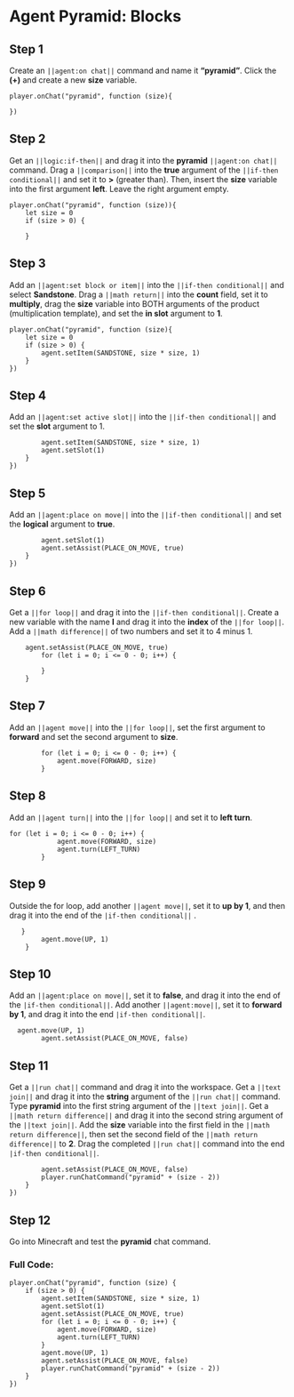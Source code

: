 ﻿
# Agent Pyramid: Blocks


## Step 1
Create an ``||agent:on chat||`` command and name it **“pyramid”**. Click the **(+)** and create a new **size** variable.

```blocks
player.onChat("pyramid", function (size){ 
 
}) 
```

## Step 2
Get an ``||logic:if-then||`` and drag it into the **pyramid** ``||agent:on chat||`` command. Drag a ``||comparison||`` into the **true** argument of the ``||if-then conditional||``  and set it to **>** (greater than). Then, insert the **size** variable into the first argument **left**. Leave the right argument empty.

```blocks
player.onChat("pyramid", function (size)){ 
    let size = 0 
    if (size > 0) { 
      
    } 
```

## Step 3

Add an ``||agent:set block or item||`` into the ``||if-then conditional||`` and select **Sandstone**. Drag a ``||math return||`` into the **count** field, set it to **multiply**, drag the **size** variable into BOTH arguments of the product (multiplication template), and set the **in slot** argument to **1**. 

```blocks
player.onChat("pyramid", function (size){ 
    let size = 0 
    if (size > 0) { 
        agent.setItem(SANDSTONE, size * size, 1) 
    } 
}) 
```

## Step 4

Add an ``||agent:set active slot||`` into the ``||if-then conditional||`` and set the **slot** argument to 1.

```blocks
        agent.setItem(SANDSTONE, size * size, 1) 
        agent.setSlot(1) 
    } 
})
```

## Step 5

Add an ``||agent:place on move||`` into the ``||if-then conditional||`` and set the **logical** argument to **true**.

```blocks
        agent.setSlot(1) 
        agent.setAssist(PLACE_ON_MOVE, true) 
    } 
}) 
```

## Step 6

Get a ``||for loop||`` and drag it into the ``||if-then conditional||``. Create a new variable with the name **I** and drag it into the **index** of the ``||for loop||``. Add a ``||math difference||`` of two numbers and set it to 4 minus 1.
	
```blocks
    agent.setAssist(PLACE_ON_MOVE, true) 
        for (let i = 0; i <= 0 - 0; i++) { 
          
        } 
    } 
```

## Step 7

Add an ``||agent move||`` into the ``||for loop||``, set the first argument to **forward** and set the second argument to **size**.

```blocks
        for (let i = 0; i <= 0 - 0; i++) { 
            agent.move(FORWARD, size) 
        } 
```

## Step 8

 Add an ``||agent turn||`` into the ``||for loop||`` and set it to **left turn**.

```blocks
for (let i = 0; i <= 0 - 0; i++) { 
            agent.move(FORWARD, size) 
            agent.turn(LEFT_TURN) 
        } 
```

## Step 9

Outside the for loop, add another ``||agent move||``, set it to **up by 1**, and then drag it into the end of the ``|if-then conditional||`` .

```blocks
   } 
        agent.move(UP, 1) 
    } 
```


## Step 10

Add an ``||agent:place on move||``, set it to **false**, and drag it into the end of the ``|if-then conditional||``. Add another ``||agent:move||``, set it to **forward by 1**, and drag it into the end ``|if-then conditional||``.

```blocks
  agent.move(UP, 1) 
        agent.setAssist(PLACE_ON_MOVE, false)
```

## Step 11


Get a ``||run chat||`` command and drag it into the workspace. Get a ``||text join||`` and drag it into the **string** argument of the ``||run chat||`` command. Type **pyramid** into the first string argument of the ``||text join||``.  Get a ``||math return difference||`` and drag it into the second string argument of the ``||text join||``. Add the **size** variable into the first field in the ``||math return difference||``, then set the second field of the ``||math return difference||`` to **2**. Drag the completed ``||run chat||`` command into the end ``|if-then conditional||``.

```blocks
        agent.setAssist(PLACE_ON_MOVE, false) 
        player.runChatCommand("pyramid" + (size - 2)) 
    } 
}) 
```

## Step 12

Go into Minecraft and test the **pyramid** chat command.

### Full Code: 

```blocks
player.onChat("pyramid", function (size) { 
    if (size > 0) { 
        agent.setItem(SANDSTONE, size * size, 1) 
        agent.setSlot(1) 
        agent.setAssist(PLACE_ON_MOVE, true) 
        for (let i = 0; i <= 0 - 0; i++) { 
            agent.move(FORWARD, size) 
            agent.turn(LEFT_TURN) 
        } 
        agent.move(UP, 1) 
        agent.setAssist(PLACE_ON_MOVE, false) 
        player.runChatCommand("pyramid" + (size - 2)) 
    } 
}) 
```

